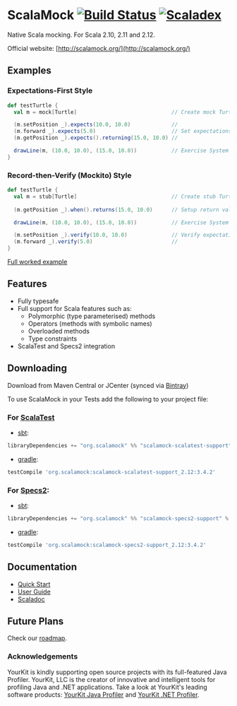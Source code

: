 # ScalaMock [![Build Status](https://travis-ci.org/paulbutcher/ScalaMock.svg?branch=master)](https://travis-ci.org/paulbutcher/ScalaMock) [![Scaladex](https://index.scala-lang.org/paulbutcher/scalamock/scalamock-scalatest-support/latest.svg?color=orange)](https://index.scala-lang.org/paulbutcher/scalamock)

Native Scala mocking. For Scala 2.10, 2.11 and 2.12.

Official website: [http://scalamock.org/](http://scalamock.org/)

## Examples

### Expectations-First Style

```scala
def testTurtle {
  val m = mock[Turtle]                              // Create mock Turtle object

  (m.setPosition _).expects(10.0, 10.0)             //
  (m.forward _).expects(5.0)                        // Set expectations
  (m.getPosition _).expects().returning(15.0, 10.0) // 

  drawLine(m, (10.0, 10.0), (15.0, 10.0))           // Exercise System Under Test
}
```

### Record-then-Verify (Mockito) Style

```scala
def testTurtle {
  val m = stub[Turtle]                              // Create stub Turtle
  
  (m.getPosition _).when().returns(15.0, 10.0)      // Setup return values

  drawLine(m, (10.0, 10.0), (15.0, 10.0))           // Exercise System Under Test

  (m.setPosition _).verify(10.0, 10.0)              // Verify expectations met
  (m.forward _).verify(5.0)                         //
}
```

[Full worked example](http://scalamock.org/quick-start/)

## Features

* Fully typesafe
* Full support for Scala features such as:
  * Polymorphic (type parameterised) methods
  * Operators (methods with symbolic names)
  * Overloaded methods
  * Type constraints
* ScalaTest and Specs2 integration

## Downloading

Download from Maven Central or JCenter (synced via [Bintray](https://bintray.com/scalamock/maven))

To use ScalaMock in your Tests  add the following to your project file:

### For [ScalaTest](http://www.scalatest.org/)

- [sbt](http://www.scala-sbt.org/):
```scala
libraryDependencies += "org.scalamock" %% "scalamock-scalatest-support" % "3.4.2" % Test
```

- [gradle](https://gradle.org/):
```groovy
testCompile 'org.scalamock:scalamock-scalatest-support_2.12:3.4.2'
```

### For [Specs2](http://etorreborre.github.com/specs2/):

- [sbt](http://www.scala-sbt.org/):
```scala
libraryDependencies += "org.scalamock" %% "scalamock-specs2-support" % "3.4.2" % Test
```

- [gradle](https://gradle.org/):
```groovy
testCompile 'org.scalamock:scalamock-specs2-support_2.12:3.4.2'
```

## Documentation

* [Quick Start](http://scalamock.org/quick-start/)
* [User Guide](http://scalamock.org/user-guide/)
* [Scaladoc](http://scalamock.org/api/index.html#org.scalamock.package)

## Future Plans

Check our [roadmap](http://scalamock.org/roadmap/).

### Acknowledgements

YourKit is kindly supporting open source projects with its full-featured Java Profiler.
YourKit, LLC is the creator of innovative and intelligent tools for profiling
Java and .NET applications. Take a look at YourKit's leading software products:
[YourKit Java Profiler](http://www.yourkit.com/java/profiler/index.jsp) and
[YourKit .NET Profiler](http://www.yourkit.com/.net/profiler/index.jsp).
